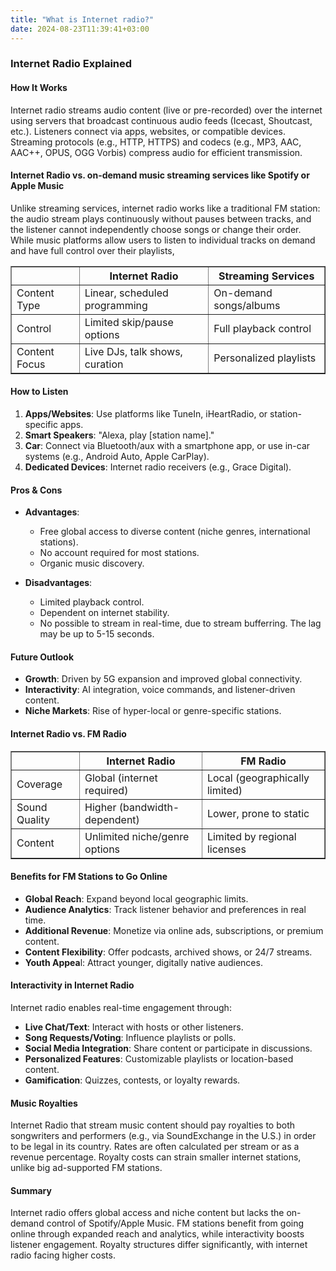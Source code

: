```yaml
---
title: "What is Internet radio?"
date: 2024-08-23T11:39:41+03:00
---
```


### Internet Radio Explained

#### How It Works
Internet radio streams audio content (live or pre-recorded) over the internet using servers that broadcast continuous audio feeds (Icecast, Shoutcast, etc.). Listeners connect via apps, websites, or compatible devices. Streaming protocols (e.g., HTTP, HTTPS) and codecs (e.g., MP3, AAC, AAC++, OPUS, OGG Vorbis) compress audio for efficient transmission.

#### Internet Radio vs. on-demand music streaming services like Spotify or Apple Music
Unlike streaming services, internet radio works like a traditional FM station: the audio stream plays continuously without pauses between tracks, and the listener cannot independently choose songs or change their order. While music platforms allow users to listen to individual tracks on demand and have full control over their playlists,

<table width="100%" border="1">
<thead>
<tr>
<th></th>
<th>Internet Radio</th>
<th>Streaming Services</th>
</tr>
</thead>
<tbody>
<tr>
<td>Content Type</td>
<td>Linear, scheduled programming</td>
<td>On-demand songs/albums</td>
</tr>
<tr>
<td>Control</td>
<td>Limited skip/pause options</td>
<td>Full playback control</td>
</tr>
<tr>
<td>Content Focus</td>
<td>Live DJs, talk shows, curation</td>
<td>Personalized playlists</td>
</tr>
</tbody>
</table>


#### How to Listen
1. **Apps/Websites**: Use platforms like TuneIn, iHeartRadio, or station-specific apps.
2. **Smart Speakers**: "Alexa, play [station name]."
3. **Car**: Connect via Bluetooth/aux with a smartphone app, or use in-car systems (e.g., Android Auto, Apple CarPlay).
4. **Dedicated Devices**: Internet radio receivers (e.g., Grace Digital).


#### Pros & Cons
- **Advantages**:
  - Free global access to diverse content (niche genres, international stations).
  - No account required for most stations. 
  - Organic music discovery.

- **Disadvantages**:
  - Limited playback control.
  - Dependent on internet stability.
  - No possible to stream in real-time, due to stream bufferring. The lag may be up to 5-15 seconds.


#### Future Outlook
- **Growth**: Driven by 5G expansion and improved global connectivity.
- **Interactivity**: AI integration, voice commands, and listener-driven content.
- **Niche Markets**: Rise of hyper-local or genre-specific stations.


#### Internet Radio vs. FM Radio
<table  width="100%" border="1">
<thead>
<tr>
<th></th>
<th>Internet Radio</th>
<th>FM Radio</th>
</tr>
</thead>
<tbody>
<tr>
<td>Coverage</td>
<td>Global (internet required)</td>
<td>Local (geographically limited)</td>
</tr>
<tr>
<td>Sound Quality</td>
<td>Higher (bandwidth-dependent)</td>
<td>Lower, prone to static</td>
</tr>
<tr>
<td>Content</td>
<td>Unlimited niche/genre options</td>
<td>Limited by regional licenses</td>
</tr>
</tbody>
</table>

#### Benefits for FM Stations to Go Online
- **Global Reach**: Expand beyond local geographic limits.
- **Audience Analytics**: Track listener behavior and preferences in real time.
- **Additional Revenue**: Monetize via online ads, subscriptions, or premium content.
- **Content Flexibility**: Offer podcasts, archived shows, or 24/7 streams.
- **Youth Appea**l: Attract younger, digitally native audiences.

#### Interactivity in Internet Radio
Internet radio enables real-time engagement through:

- **Live Chat/Text**: Interact with hosts or other listeners.
- **Song Requests/Voting**: Influence playlists or polls.
- **Social Media Integration**: Share content or participate in discussions.
- **Personalized Features**: Customizable playlists or location-based content.
- **Gamification**: Quizzes, contests, or loyalty rewards.

#### Music Royalties
Internet Radio that stream music content should pay royalties to both songwriters and performers (e.g., via SoundExchange in the U.S.)  in order to be legal in its country. Rates are often calculated per stream or as a revenue percentage. Royalty costs can strain smaller internet stations, unlike big ad-supported FM stations.


#### Summary
Internet radio offers global access and niche content but lacks the on-demand control of Spotify/Apple Music. FM stations benefit from going online through expanded reach and analytics, while interactivity boosts listener engagement. Royalty structures differ significantly, with internet radio facing higher costs. 
